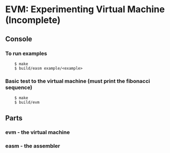 # EVM: Experimenting Virtual Machine (Incomplete)

## Console 
### To run examples
```
    $ make
    $ build/easm example/<example>
```
### Basic test to the virtual machine (must print the fibonacci sequence)
```
    $ make
    $ build/evm
```

## Parts
### evm - the virtual machine 
### easm - the assembler